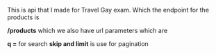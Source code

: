 This is api that I made for Travel Gay exam. Which the endpoint for the products is 

**<url>/products** which we also have url parameters which are

**q =** for search
**skip and limit** is use for pagination
